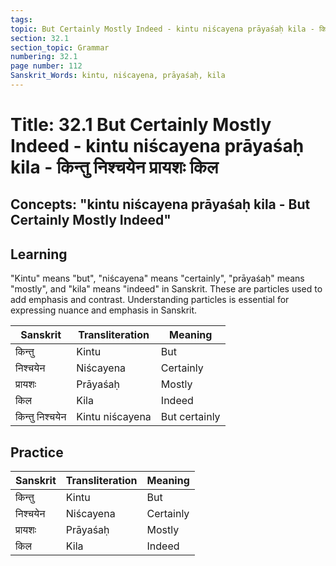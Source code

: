 ```yaml
---
tags:
topic: But Certainly Mostly Indeed - kintu niścayena prāyaśaḥ kila - किन्तु निश्चयेन प्रायशः किल
section: 32.1
section_topic: Grammar
numbering: 32.1
page number: 112
Sanskrit_Words: kintu, niścayena, prāyaśaḥ, kila
---
```

# Title: 32.1 But Certainly Mostly Indeed - kintu niścayena prāyaśaḥ kila - किन्तु निश्चयेन प्रायशः किल
## Concepts: "kintu niścayena prāyaśaḥ kila - But Certainly Mostly Indeed"

## Learning
"Kintu" means "but", "niścayena" means "certainly", "prāyaśaḥ" means "mostly", and "kila" means "indeed" in Sanskrit. These are particles used to add emphasis and contrast. Understanding particles is essential for expressing nuance and emphasis in Sanskrit.

| Sanskrit           | Transliteration      | Meaning                          |
| ------------------ | -------------------- | -------------------------------- |
| किन्तु             | Kintu                | But                              |
| निश्चयेन          | Niścayena            | Certainly                        |
| प्रायशः            | Prāyaśaḥ             | Mostly                           |
| किल                | Kila                 | Indeed                           |
| किन्तु निश्चयेन   | Kintu niścayena      | But certainly                     |

## Practice
| Sanskrit           | Transliteration      | Meaning                          |
| ------------------ | -------------------- | -------------------------------- |
| किन्तु             | Kintu                | But                              |
| निश्चयेन          | Niścayena            | Certainly                        |
| प्रायशः            | Prāyaśaḥ             | Mostly                           |
| किल                | Kila                 | Indeed                           |
